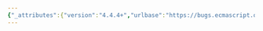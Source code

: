 ```yaml
---
{"_attributes":{"version":"4.4.4+","urlbase":"https://bugs.ecmascript.org/","maintainer":"dherman@mozilla.com"},"bug":{"bug_id":1514,"creation_ts":"2013-05-17 13:07:00 -0700","short_desc":"15.16.6.1: \"torn\"","delta_ts":"2013-07-15 17:03:18 -0700","product":"Draft for 6th Edition","component":"editorial issue","version":"Rev 15: May 14, 2013 Draft","rep_platform":"All","op_sys":"All","bug_status":"RESOLVED","resolution":"FIXED","priority":"Normal","bug_severity":"minor","everconfirmed":true,"reporter":{"uid":"jmdyck","name":"Michael Dyck"},"assigned_to":{"uid":"allen","name":"Allen Wirfs-Brock"},"long_desc":[{"commentid":4064,"comment_count":0,"who":{"uid":"jmdyck","name":"Michael Dyck"},"bug_when":"2013-05-17 13:07:36 -0700","thetext":"In 15.16.6.1 \"CreateSetIterator Abstract Operation\",\nstep 8 says:\n    Set itr’s [[SetNextIndex]] internal data property torn 0.\n\nChange \"torn\" to \"to\"."},{"commentid":4202,"comment_count":1,"who":{"uid":"allen","name":"Allen Wirfs-Brock"},"bug_when":"2013-06-17 15:09:13 -0700","thetext":"fixed in rev 16 editor's draft"},{"commentid":4396,"comment_count":2,"who":{"uid":"allen","name":"Allen Wirfs-Brock"},"bug_when":"2013-07-15 17:03:18 -0700","thetext":"fixed in rev16 draft.  July 15, 2013"}]}}
---
```

